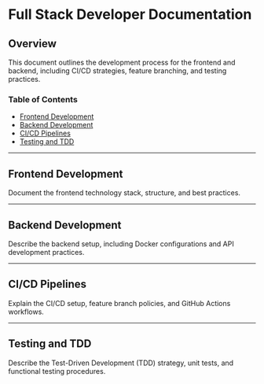 # Full Stack Developer Documentation

## Overview

This document outlines the development process for the frontend and backend, including CI/CD strategies, feature branching, and testing practices.

### Table of Contents

- [Frontend Development](#frontend-development)
- [Backend Development](#backend-development)
- [CI/CD Pipelines](#cicd-pipelines)
- [Testing and TDD](#testing-and-tdd)

---

## Frontend Development

Document the frontend technology stack, structure, and best practices.

---

## Backend Development

Describe the backend setup, including Docker configurations and API development practices.

---

## CI/CD Pipelines

Explain the CI/CD setup, feature branch policies, and GitHub Actions workflows.

---

## Testing and TDD

Describe the Test-Driven Development (TDD) strategy, unit tests, and functional testing procedures.

